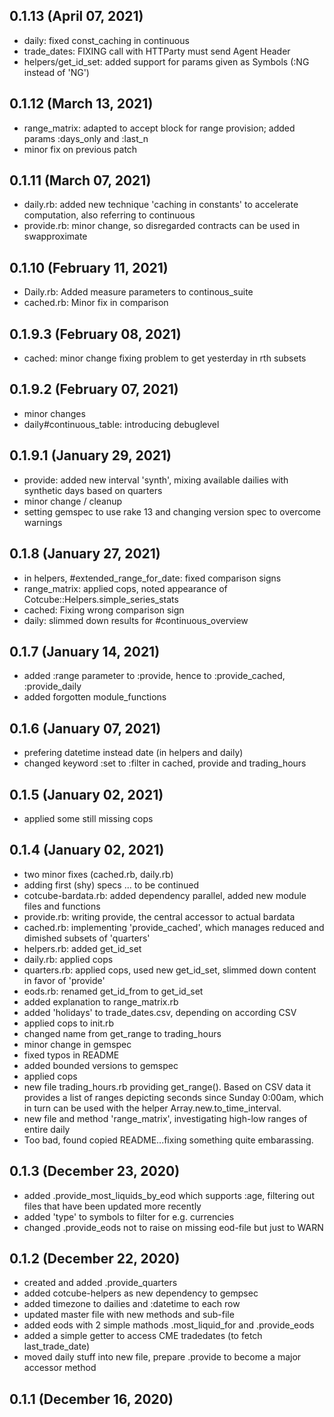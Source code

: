 ## 0.1.13 (April 07, 2021)
  - daily: fixed const_caching in continuous
  - trade_dates: FIXING call with HTTParty must send Agent Header
  - helpers/get_id_set: added support for params given as Symbols (:NG instead of 'NG')

## 0.1.12 (March 13, 2021)
  - range_matrix: adapted to accept block for range provision; added params :days_only and :last_n
  - minor fix on previous patch

## 0.1.11 (March 07, 2021)
  - daily.rb: added new technique 'caching in constants' to accelerate computation, also referring to continuous
  - provide.rb: minor change, so disregarded contracts can be used in swapproximate

## 0.1.10 (February 11, 2021)
  - Daily.rb: Added measure parameters to continous_suite
  - cached.rb: Minor fix in comparison

## 0.1.9.3 (February 08, 2021)
  - cached: minor change fixing problem to get yesterday in rth subsets

## 0.1.9.2 (February 07, 2021)
  - minor changes
  - daily#continuous_table: introducing debuglevel

## 0.1.9.1 (January 29, 2021)
  - provide: added new interval 'synth', mixing available dailies with synthetic days based on quarters
  - minor change / cleanup
  - setting gemspec to use rake 13 and changing version spec to overcome warnings

## 0.1.8 (January 27, 2021)
  - in helpers, #extended_range_for_date: fixed comparison signs
  - range_matrix: applied cops, noted appearance of Cotcube::Helpers.simple_series_stats
  - cached: Fixing wrong comparison sign
  - daily: slimmed down results for #continuous_overview

## 0.1.7 (January 14, 2021)
  - added :range parameter to :provide, hence to :provide_cached, :provide_daily
  - added forgotten module_functions

## 0.1.6 (January 07, 2021)
  - prefering datetime instead date (in helpers and daily)
  - changed keyword :set to :filter in cached, provide and trading_hours

## 0.1.5 (January 02, 2021)
  - applied some still missing cops

## 0.1.4 (January 02, 2021)
  - two minor fixes (cached.rb, daily.rb)
  - adding first (shy) specs ... to be continued
  - cotcube-bardata.rb: added dependency parallel, added new module files and functions
  - provide.rb: writing provide, the central accessor to actual bardata
  - cached.rb: implementing 'provide_cached', which manages reduced and dimished subsets of 'quarters'
  - helpers.rb: added get_id_set
  - daily.rb: applied cops
  - quarters.rb: applied cops, used new get_id_set, slimmed down content in favor of 'provide'
  - eods.rb: renamed get_id_from to get_id_set
  - added explanation to range_matrix.rb
  - added 'holidays' to trade_dates.csv, depending on according CSV
  - applied cops to init.rb
  - changed name from get_range to trading_hours
  - minor change in gemspec
  - fixed typos in README
  - added bounded versions to gemspec
  - applied cops
  - new file trading_hours.rb providing get_range(). Based on CSV data it provides a list of ranges depicting seconds since Sunday 0:00am, which in turn can be used with the helper Array.new.to_time_interval.
  - new file and method 'range_matrix', investigating high-low ranges of entire daily
  - Too bad, found copied README...fixing something quite embarassing.

## 0.1.3 (December 23, 2020)
  - added .provide_most_liquids_by_eod which supports :age, filtering out files that have been updated more recently
  - added 'type' to symbols to filter for e.g. currencies
  - changed .provide_eods not to raise on missing eod-file but just to WARN

## 0.1.2 (December 22, 2020)
  - created and added .provide_quarters
  - added cotcube-helpers as new dependency to gempsec
  - added timezone to dailies and :datetime to each row
  - updated master file with new methods and sub-file
  - added eods with 2 simple mathods .most_liquid_for and .provide_eods
  - added a simple getter to access CME tradedates (to fetch last_trade_date)
  - moved daily stuff into new file, prepare .provide to become a major accessor method

## 0.1.1 (December 16, 2020)


